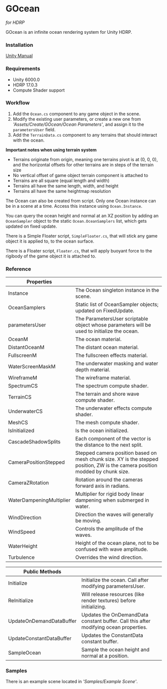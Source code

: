 # GOcean
*for HDRP*

GOcean is an infinite ocean rendering system for Unity HDRP.

### Installation

[Unity Manual](https://docs.unity3d.com/Manual/upm-ui-install2.html)

### Requirements

- Unity 6000.0
- HDRP 17.0.3
- Compute Shader support

### Workflow

1. Add the `Ocean.cs` component to any game object in the scene.
2. Modify the existing user parameters, or create a new one from *'Assets/Create/GOcean/Ocean Parameters'*, and assign it to the `parametersUser` field.
3. Add the `TerrainData.cs` component to any terrains that should interact with the ocean.

**Important notes when using terrain system**
- Terrains originate from origin, meaning one terrains pivot is at (0, 0, 0), and the horizontal offsets for other terrains are in steps of the terrain size
- No vertical offset of game object terrain component is attached to
- Terrains are all square (equal length and width)
- Terrains all have the same length, width, and height
- Terrains all have the same heightmap resolution

The Ocean can also be created from script. Only one Ocean instance can be in a scene at a time. Access this instance using `Ocean.Instance`.

You can query the ocean height and normal at an XZ position by adding an `OceanSampler` object to the static `Ocean.OceanSamplers` list, which gets updated
on fixed update.

There is a Simple Floater script, `SimpleFloater.cs`, that will stick any game object it is applied to, to the ocean surface.

There is a Floater script, `Floater.cs`, that will apply buoyant force to the rigibody of the game object it is attached to.

### Reference

| Properties				|																																|
| -------------------------	| -----------------------------------------------------------------------------------------------------------------------------	|
| Instance					| The Ocean singleton instance in the scene.																					|
| OceanSamplers				| Static list of OceanSampler objects; updated on FixedUpdate.																	|
| parametersUser			| The ParametersUser scriptable object whose parameters will be used to initialize the ocean.									|
| OceanM					| The ocean material.																											|
| DistantOceanM				| The distant ocean material.																									|
| FullscreenM				| The fullscreen effects material.																								|
| WaterScreenMaskM			| The underwater masking and water depth material.																				|
| WireframeM				| The wireframe material.																										|
| SpectrumCS				| The spectrum compute shader.																									|
| TerrainCS					| The terrain and shore wave compute shader.																					|
| UnderwaterCS				| The underwater effects compute shader.																						|
| MeshCS					| The mesh compute shader.																										|
| IsInitialized				| Is the ocean initialized.																										|
| CascadeShadowSplits		| Each component of the vector is the distance to the next split.																|
| CameraPositionStepped		| Stepped camera position based on mesh chunk size. XY is the stepped position, ZW is the camera position modded by chunk size.	|
| CameraZRotation			| Rotation around the cameras forward axis in radians.																			|
| WaterDampeningMultiplier	| Multiplier for rigid body linear dampening when submerged in water.															|
| WindDirection				| Direction the waves will generally be moving.																					|
| WindSpeed					| Controls the amplitude of the waves.																							|
| WaterHeight				| Height of the ocean plane, not to be confused with wave amplitude.															|
| Turbulence				| Overrides the wind direction.																									|

| Public Methods			|																																|
| -------------------------	| -----------------------------------------------------------------------------------------------------------------------------	|
| Initialize				| Initialize the ocean. Call after modifying parametersUser.																	|
| ReInitialize				| Will release resources (like render textures) before initializing.															|
| UpdateOnDemandDataBuffer	| Updates the OnDemandData constant buffer. Call this after modifying ocean properties.											|
| UpdateConstantDataBuffer	| Updates the ConstantData constant buffer.																						|
| SampleOcean				| Sample the ocean height and normal at a position.																				|

### Samples

There is an example scene located in *'Samples/Example Scene'*.